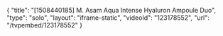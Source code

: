 {
    "title": "[1508440185] M. Asam Aqua Intense Hyaluron Ampoule Duo",
    "type": "solo",
    "layout": "iframe-static",
    "videoId": "123178552",
    "url": "\/tvpembed\/123178552"
}